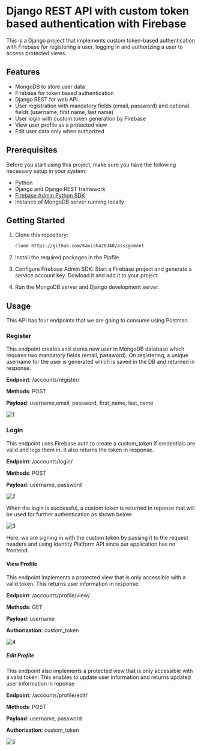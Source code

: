 # Django REST API with custom token based authentication with Firebase

This is a Django project that implements custom token-based authentication with Firebase for registering a user, logging in and authorizing a user to access protected views.
## Features

- MongoDB to store user data 
- Firebase for token based authentication
- Django REST for web API
- User registration with mandatory fields (email, password) and optional fields (username, first name, last name)
- User login with custom token generation by Firebase
- View user profile as a protected view
- Edit user data only when authorized

## Prerequisites

Before you start using this project, make sure you have the following necessary setup in your system:

- Python
- Django and Django REST framework
- [Firebase Admin Python SDK](https://firebase.google.com/docs/reference/admin/python)
- Instance of MongoDB server running locally

## Getting Started

1. Clone this repository:

   ```bash
   clone https://github.com/Kavisha20340/assignment

2. Install the required packages in the Pipfile.

3. Configure Firebase Admin SDK: Start a Firebase project and generate a service account key. Dowload it and add it to your project.
  
4. Run the MongoDB server and Django development server.
   

## Usage

This API has four endpoints that we are going to consume using Postman.

### Register

This endpoint creates and stores new user in MongoDB database which requires two mandatory fields (email, password). On registering, a unique username for the user is generated which is saved in the DB and returned in response.

**Endpoint**: /accounts/register/

**Methods**: POST

**Payload**: username,email, password, first_name, last_name

![1](https://github.com/Kavisha20340/assignment/assets/56486195/159ca28e-536b-4e04-90ed-2b620a5223af)

### Login

This endpoint uses Firebase auth to create a custom_token if credentials are valid and logs them in. It also returns the token in response.

**Endpoint**: /accounts/login/

**Methods**: POST

**Payload**: username, password

![2](https://github.com/Kavisha20340/assignment/assets/56486195/c7794913-13f0-4806-9b62-7c9b88249c92)

When the login is successful, a custom token is returned in reponse that will be used for further authentication as shown below:  

![3](https://github.com/Kavisha20340/assignment/assets/56486195/213de196-c820-40db-aa0a-518e252a6110)

Here, we are signing in with the custom token by passing it to the request headers and using Identity Platform API since our application has no frontend.
    
#### View Profile

This endpoint implements a protected view that is only accessible with a valid token. This returns user information in response.

**Endpoint**: /accounts/profile/view/

**Methods**: GET

**Payload**: username

**Authorization**: custom_token

![4](https://github.com/Kavisha20340/assignment/assets/56486195/af638fa6-2db7-4999-8a80-2f7c4f70410a)

##### Edit Profile

This endpoint also implements a protected view that is only accessible with a valid token. This enables to update user information and returns updated user information in reponse

**Endpoint**: /accounts/profile/edit/

**Methods**: POST

**Payload**: username, password

**Authorization**: custom_token

![5](https://github.com/Kavisha20340/assignment/assets/56486195/0f82cc32-14f3-48b3-9755-a29ef81618ca)
